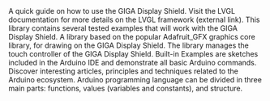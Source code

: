 <EssentialsColumn title="Important Links">
    <EssentialElement title="Getting Started" type="getting-started" link="/tutorials/giga-display-shield/getting-started">
        A quick guide on how to use the GIGA Display Shield.
    </EssentialElement>
   
<EssentialElement title="LVGL Documentation" type="library" link="https://docs.lvgl.io/master/">
    Visit the LVGL documentation for more details on the LVGL framework (external link).
</EssentialElement>

</EssentialsColumn>

<EssentialsColumn title="Suggested Libraries">

<EssentialElement link="https://github.com/arduino-libraries/Arduino_GigaDisplay" title="Arduino_GigaDisplay" type="library">
    This library contains several tested examples that will work with the GIGA Display Shield.
</EssentialElement>


<EssentialElement link="https://github.com/arduino-libraries/Arduino_GigaDisplay_GFX/" title="Arduino_GigaDisplay_GFX" type="library">
    A library based on the popular Adafruit_GFX graphics core library, for drawing on the GIGA Display Shield.
</EssentialElement>

<EssentialElement link="https://github.com/arduino-libraries/Arduino_GigaDisplayTouch/" title="Arduino_GigaDisplayTouch" type="library">
    The library manages the touch controller of the GIGA Display Shield.
</EssentialElement>


</EssentialsColumn>

<EssentialsColumn title="Arduino Basics">
    <EssentialElement link="https://www.arduino.cc/en/Tutorial/BuiltInExamples" title="Built-in Examples" type="resource">
        Built-in Examples are sketches included in the Arduino IDE and demonstrate all basic Arduino commands. 
    </EssentialElement>
    <EssentialElement link="/learn" title="Learn" type="resource">
        Discover interesting articles, principles and techniques related to the Arduino ecosystem.
    </EssentialElement>
    <EssentialElement link="https://www.arduino.cc/reference/en/" title="Language Reference" type="resource">
        Arduino programming language can be divided in three main parts: functions, values (variables and constants), and structure.
    </EssentialElement>
</EssentialsColumn>